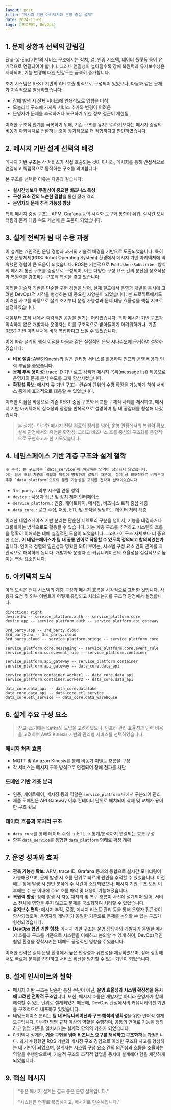 ```yaml
---
layout: post
title: "메시지 기반 아키텍처와 운영 중심 설계"
date: 2024-11-01
tags: [프로젝트, DevOps]
---
```


## 1. 문제 상황과 선택의 갈림길

End-to-End 기반의 서비스 구조에서는 장치, 앱, 인증 시스템, 데이터 플랫폼 등이 유기적으로 연결되어야 합니다. 
그러나 연결성이 높아질수록 장애 복원력과 유지보수성은 저하되며, 기능 변경에 대한 민감도는 급격히 증가합니다.

초기 시스템은 REST 기반의 API 호출 방식으로 구성되어 있었으나, 다음과 같은 문제가 지속적으로 발생하였습니다:

- 장애 발생 시 전체 서비스에 연쇄적으로 영향을 미침
- 모놀리식 구조에 가까워 서비스 추가와 변경이 어려움
- 운영자가 문제를 추적하거나 복구하기 위한 정보 접근이 제한됨

이러한 구조적 한계를 극복하기 위해, 기존 구조를 유지보수하기보다는 메시지 중심의 비동기 아키텍처로 전환하는 것이 장기적으로 더 적합하다고 판단하였습니다.

## 2. 메시지 기반 설계 선택의 배경

메시지 기반 구조는 각 서비스가 직접 호출되는 것이 아니라, 메시지를 통해 간접적으로 연결되고 독립적으로 동작하는 구조를 의미합니다. 

본 구조를 선택한 이유는 다음과 같습니다:

- **실시간성보다 무결성이 중요한 비즈니스 특성**
- **구성 요소 간의 느슨한 결합**을 통한 장애 격리
- **운영자의 문제 추적 가능성 향상**

특히 메시지 중심 구조는 APM, Grafana 등의 시각화 도구와 통합이 쉬워, 실시간 모니터링과 문제 대응 속도 개선에 큰 도움이 되었습니다.

## 3. 설계 전략과 팀 내 수용 과정

이 설계는 개인적인 운영 경험과 과거의 기술적 배경을 기반으로 도출되었습니다. 
특히 로봇 운영체제(ROS: Robot Operating System) 환경에서 메시지 기반 아키텍처에 익숙했던 경험이 큰 도움이 되었습니다. 
ROS는 기본적으로 `Publisher`-`Subscriber` 방식의 메시지 통신 구조를 중심으로 구성되며, 이는 다양한 구성 요소 간의 분산된 상호작용과 복원력을 강조하는 구조적 특성을 갖고 있습니다.

이러한 기술적 기반은 단순한 구현 경험을 넘어, 실제 필드에서 운영과 개발을 동시에 고려한 DevOps적 시각을 형성하는 데 중요한 자양분이 되었습니다. 
본 프로젝트에서도 이러한 사고를 바탕으로 설계 초기부터 운영 가능성과 문제 대응 효율성을 핵심 지표로 설정하였습니다.

처음부터 조직 내에서 즉각적인 공감을 얻기는 어려웠습니다. 
특히 메시지 기반 구조가 익숙하지 않은 개발자나 운영자는 이를 구조적으로 받아들이기 어려워하거나, 기존 REST 기반 아키텍처에 비해 복잡하다고 느낄 수 있었습니다.

이에 따라 설계의 핵심 이점을 다음과 같은 실질적인 운영 시나리오에 근거하여 설명하였습니다:

- **비용 절감**: AWS Kinesis와 같은 관리형 서비스를 활용하여 인프라 운영 비용과 인력 부담을 줄였습니다.
- **문제 추적 용이성**: trace ID 기반 로그 검색과 메시지 목록(message list) 제공으로 운영자의 문제 분석 속도를 크게 향상시켰습니다.
- **확장성 확보**: 메시지 큐 기반 구조는 컨슈머 단위의 수평 확장을 가능하게 하여 서비스 증가에 효과적으로 대응할 수 있었습니다.

이러한 이점을 바탕으로 기존 REST 중심 구조와 비교한 구체적 사례를 제시하고, 메시지 기반 아키텍처의 실효성과 장점을 반복적으로 설명하며 팀 내 공감대를 형성해 나갔습니다.

> 본 설계는 단순한 메시지 전달 경로의 정리를 넘어,
운영 관점에서의 복원력 확보, 설계 관점에서의 유연한 확장성,
그리고 비즈니스 흐름 중심의 구조화를 통합적으로 구현하고자 한 시도였습니다.
> 

## 4. 네임스페이스 기반 계층 구조와 설계 철학

```plaintext
※ 주석: 본 구조에는 `data_service`에 해당하는 영역이 정의되지 않았습니다. 
이는 당시 해당 계층의 역할과 책임이 명확하지 않았기 때문에, 설계 상 의도적으로 비워두고 추후 `data_platform`으로의 통합 가능성을 고려한 전략적 선택이었습니다.
```

- `3rd_party.`: 외부 시스템 연동 영역
- `device.`: 사용자 접근 및 장치 제어 인터페이스
- `service_platform.`: 인증, 게이트웨이, 메시징, 비즈니스 로직 중심 계층
- `data_core.`: 로그 수집, 저장, ETL 및 분석을 담당하는 데이터 처리 계층

이러한 네임스페이스 기반 분리는 단순한 디렉토리 구분을 넘어서, 기능을 태깅하거나 그룹화하는 방식으로도 활용될 수 있습니다.
기능 계층 구조를 추적하고 시스템의 흐름을 명확히 이해하는 데에 실질적인 도움이 되었습니다. 
그러나 이 구조 자체보다 더 중요한 것은, **이 네임스페이스가 팀 내 공통 언어로 작동할 수 있도록 정의되고 합의되었는가** 입니다. 
언어적 정렬의 일관성과 명확한 의미 부여는, 시스템 구성 요소 간의 관계를 직관적으로 해석하게 됩니다.
개발자와 운영자 간 커뮤니케이션의 효율성을 실질적으로 높이는 핵심 요소입니다.

## 5. 아키텍처 도식

아래 도식은 전체 시스템의 계층 구성과 메시지 흐름을 시각적으로 표현한 것입니다. 
사용자 요청 및 외부 이벤트가 어떻게 유입되고 처리되는지를 구조적 관점에서 설명합니다.

```d2
direction: right
device.hw -- service_platform.auth -- service_platform.core
device.app -- service_platform.auth -- service_platform.api_gateway

3rd_party.app -- 3rd_party.cloud
3rd_party.hw -- 3rd_party.cloud
3rd_party.cloud -- service_platform.bridge -- service_platform.core

service_platform.core.messaging -- service_platform.core.event_rule
service_platform.core.event_rule -- service_platform.container

service_platform.api_gateway -- service_platform.container
service_platform.api_gateway -- data_core.data_api

service_platform.container.worker1 -- data_core.data_api
service_platform.container.worker2 -- data_core.data_api

data_core.data_api -- data_core.datalake
data_core.data_api -- data_core.etl_service
data_core.etl_service -- data_core.data_warehouse
```

## 6. 설계 주요 구성 요소

> 참고: 초기에는 Kafka의 도입을 고려하였으나, 인프라 관리 효율성과 인력 비용을 고려하여 AWS Kinesis 기반의 관리형 서비스를 선택하였습니다.
> 

### 메시지 처리 흐름

- MQTT 및 Amazon Kinesis를 통해 비동기 이벤트 흐름을 구성
- 각 서비스는 메시지 구독 방식으로 연결되어 장애 전파를 차단

### 도메인 기반 계층 분리

- 인증, 게이트웨이, 메시징 등의 역할은 `service_platform` 내에서 구분되어 관리
- 제품 도메인은 API Gateway 이후 컨테이너 단위로 배치되어 삭제 및 교체가 용이한 구조 확보

### 데이터 흐름과 후처리 구조

- `data_core`를 통해 데이터 수집 → ETL → 통계/분석까지 연결되는 흐름 구성
- 향후 `data_service`를 통합한 `data_platform` 형태로 확장 계획

## 7. 운영 성과와 효과

- **관측 가능성 확보**: APM, trace ID, Grafana 등과의 통합으로 실시간 모니터링이 가능해졌으며, 문제 발생 시 흐름 단위로 빠르게 원인을 추적할 수 있었습니다. 이전에는 장애 발생 시 원인 분석에 수 시간이 소요되었으나, 메시지 기반 구조 도입 이후에는 수 분 이내에 주요 흐름 파악 및 대응이 가능해졌습니다.
- **복원력 향상**: 장애 발생 시 자동 재처리 및 복구 흐름이 사전에 설계되어 있어, 서비스 전체에 영향을 주지 않고도 문제를 국소화하여 처리할 수 있었습니다.
- **유지보수 편의**: 메시지 추적, 로깅, 메시지 리스트 관리 등을 통해 운영자 접근성이 향상되었으며, 운영자와 개발자가 동일한 기준으로 문제를 논의할 수 있는 구조가 형성되었습니다.
- **DevOps 협업 기반 형성**: 메시지 기반 구조는 운영 담당자와 개발자가 동일한 메시지 흐름과 구조를 기준으로 시스템을 이해하고 논의할 수 있게 하여, DevOps적인 협업 환경을 정착시키는 데에도 긍정적인 영향을 주었습니다.

이러한 전략은 실제 운영 환경에서 높은 안정성과 유연성을 제공하였으며, 장애 상황에서도 빠르게 문제를 진단하고 서비스 확산을 방지할 수 있는 기반이 되었습니다.

## 8. 설계 인사이트와 철학

- 메시지 기반 구조는 단순한 통신 수단이 아닌, **운영 효율성과 시스템 확장성을 동시에 고려한 전략적 구조**입니다. 또한, 메시지 흐름은 개발자뿐 아니라 운영자가 함께 해석할 수 있는 단위로 설계되었기 때문에, DevOps 관점에서의 커뮤니케이션 기반을 구조적으로 내포하고 있었습니다.
- 네임스페이스 분리는 **팀 내 커뮤니케이션과 구조 해석의 명확성**을 위한 언어적 설계 도구입니다. 단순한 명명 규칙 이상의 역할을 수행하며, 공통의 언어로 기능을 정의하고 협업 기준을 일치시키는 설계적 합의의 기초가 되었습니다.
- 아키텍처 설계란, **기술 구현을 넘어 비즈니스 요구를 해석하고 구조화하는 과정**입니다. 과거 수행했던 ROS 기반의 메시징 구조 경험으로 이러한 구조화 사고를 형성하는 데 기반이 되었으며, 설계자는 시스템 구성 요소 간의 의존성과 흐름을 조율하는 역할을 수행함으로써, 기술적 구조와 조직적 협업을 동시에 설계해야 함을 체감하게 되었습니다.

## 9. 핵심 메시지

> "좋은 메시지 설계는 결국 좋은 운영 설계입니다."
> 
> "시스템은 연결로 복잡해지고, 메시지로 단순해집니다."